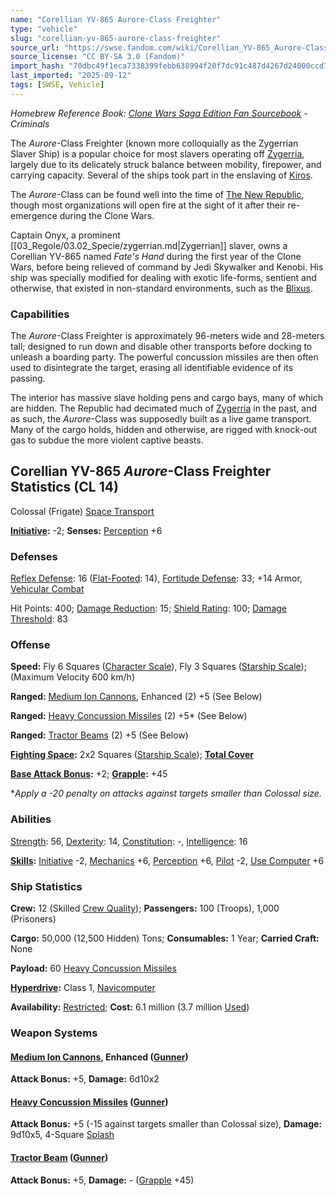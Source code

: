 ```yaml
---
name: "Corellian YV-865 Aurore-Class Freighter"
type: "vehicle"
slug: "corellian-yv-865-aurore-class-freighter"
source_url: "https://swse.fandom.com/wiki/Corellian_YV-865_Aurore-Class_Freighter"
source_license: "CC BY-SA 3.0 (Fandom)"
import_hash: "70dbc49f1eca7338399febb638994f20f7dc91c487d4267d24000ccd70399e7c"
last_imported: "2025-09-12"
tags: [SWSE, Vehicle]
---
```

*Homebrew Reference Book: [Clone Wars Saga Edition Fan Sourcebook](https://swse.fandom.com/wiki/Clone_Wars_Saga_Edition_Fan_Sourcebook) - Criminals*

The *Aurore*-Class Freighter (known more colloquially as the Zygerrian Slaver Ship) is a popular choice for most slavers operating off [Zygerria](https://swse.fandom.com/wiki/Zygerria), largely due to its delicately struck balance between mobility, firepower, and carrying capacity. Several of the ships took part in the enslaving of [Kiros](https://swse.fandom.com/wiki/Kiros).

The *Aurore*-Class can be found well into the time of [The New Republic](https://swse.fandom.com/wiki/The_New_Republic), though most organizations will open fire at the sight of it after their re-emergence during the Clone Wars.

Captain Onyx, a prominent [[03_Regole/03.02_Specie/zygerrian.md|Zygerrian]] slaver, owns a Corellian YV-865 named *Fate's Hand* during the first year of the Clone Wars, before being relieved of command by Jedi Skywalker and Kenobi. His ship was specially modified for dealing with exotic life-forms, sentient and otherwise, that existed in non-standard environments, such as the [Blixus](https://swse.fandom.com/wiki/Blixus).

### Capabilities
The *Aurore*-Class Freighter is approximately 96-meters wide and 28-meters tall; designed to run down and disable other transports before docking to unleash a boarding party. The powerful concussion missiles are then often used to disintegrate the target, erasing all identifiable evidence of its passing.

The interior has massive slave holding pens and cargo bays, many of which are hidden. The Republic had decimated much of [Zygerria](https://swse.fandom.com/wiki/Zygerria) in the past, and as such, the *Aurore*-Class was supposedly built as a live game transport. Many of the cargo holds, hidden and otherwise, are rigged with knock-out gas to subdue the more violent captive beasts.
## Corellian YV-865 *Aurore*-Class Freighter Statistics (CL 14)
Colossal (Frigate) [Space Transport](https://swse.fandom.com/wiki/Space_Transport)

**[Initiative](https://swse.fandom.com/wiki/Initiative):** -2; **Senses:** [Perception](https://swse.fandom.com/wiki/Perception) +6
### Defenses
[Reflex Defense](https://swse.fandom.com/wiki/Reflex_Defense_(Vehicles)): 16 ([Flat-Footed](https://swse.fandom.com/wiki/Flat-Footed): 14), [Fortitude Defense](https://swse.fandom.com/wiki/Fortitude_Defense_(Vehicles)): 33; +14 Armor, [Vehicular Combat](https://swse.fandom.com/wiki/Vehicular_Combat)

Hit Points: 400; [Damage Reduction](https://swse.fandom.com/wiki/Damage_Reduction): 15; [Shield Rating](https://swse.fandom.com/wiki/Shield_Rating): 100; [Damage Threshold](https://swse.fandom.com/wiki/Damage_Threshold_(Vehicles)): 83
### Offense
**Speed:** Fly 6 Squares ([Character Scale](https://swse.fandom.com/wiki/Character_Scale)), Fly 3 Squares ([Starship Scale](https://swse.fandom.com/wiki/Starship_Scale)); (Maximum Velocity 600 km/h)

**Ranged:** [Medium Ion Cannons](https://swse.fandom.com/wiki/Medium_Ion_Cannons), Enhanced (2) +5 (See Below)

**Ranged:** [Heavy Concussion Missiles](https://swse.fandom.com/wiki/Heavy_Concussion_Missiles) (2) +5* (See Below)

**Ranged:** [Tractor Beams](https://swse.fandom.com/wiki/Tractor_Beams) (2) +5 (See Below)

**[Fighting Space](https://swse.fandom.com/wiki/Fighting_Space):** 2x2 Squares ([Starship Scale](https://swse.fandom.com/wiki/Starship_Scale)); **[Total Cover](https://swse.fandom.com/wiki/Total_Cover)**

**[Base Attack Bonus](https://swse.fandom.com/wiki/Base_Attack_Bonus):** +2; **[Grapple](https://swse.fandom.com/wiki/Grapple):** +45

**Apply a -20 penalty on attacks against targets smaller than Colossal size.*
### Abilities
[Strength](https://swse.fandom.com/wiki/Strength): 56, [Dexterity](https://swse.fandom.com/wiki/Dexterity): 14, [Constitution](https://swse.fandom.com/wiki/Constitution): -, [Intelligence](https://swse.fandom.com/wiki/Intelligence): 16

**[Skills](https://swse.fandom.com/wiki/Skills):** [Initiative](https://swse.fandom.com/wiki/Initiative) -2, [Mechanics](https://swse.fandom.com/wiki/Mechanics) +6, [Perception](https://swse.fandom.com/wiki/Perception) +6, [Pilot](https://swse.fandom.com/wiki/Pilot) -2, [Use Computer](https://swse.fandom.com/wiki/Use_Computer) +6
### Ship Statistics
**Crew:** 12 (Skilled [Crew Quality](https://swse.fandom.com/wiki/Crew_Quality)); **Passengers:** 100 (Troops), 1,000 (Prisoners)

**Cargo:** 50,000 (12,500 Hidden) Tons; **Consumables:** 1 Year; **Carried Craft:** None

**Payload:** 60 [Heavy Concussion Missiles](https://swse.fandom.com/wiki/Heavy_Concussion_Missiles)

**[Hyperdrive](https://swse.fandom.com/wiki/Hyperdrive):** Class 1, [Navicomputer](https://swse.fandom.com/wiki/Navicomputer)

**Availability:** [Restricted](https://swse.fandom.com/wiki/Restricted); **Cost:** 6.1 million (3.7 million [Used](https://swse.fandom.com/wiki/Used))
### Weapon Systems
#### **[Medium Ion Cannons](https://swse.fandom.com/wiki/Medium_Ion_Cannons), Enhanced ([Gunner](https://swse.fandom.com/wiki/Gunner))**
**Attack Bonus:** +5, **Damage:** 6d10x2

#### **[Heavy Concussion Missiles](https://swse.fandom.com/wiki/Heavy_Concussion_Missiles) ([Gunner](https://swse.fandom.com/wiki/Gunner))**
**Attack Bonus:** +5 (-15 against targets smaller than Colossal size), **Damage:** 9d10x5, 4-Square [Splash](https://swse.fandom.com/wiki/Splash)
#### **[Tractor Beam](https://swse.fandom.com/wiki/Tractor_Beam) ([Gunner](https://swse.fandom.com/wiki/Gunner))**
**Attack Bonus:** +5, **Damage:** - ([Grapple](https://swse.fandom.com/wiki/Grapple) +45)